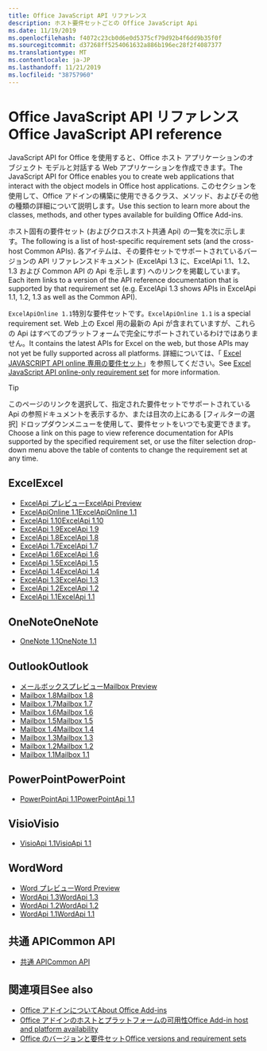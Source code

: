 ```yaml
---
title: Office JavaScript API リファレンス
description: ホスト要件セットごとの Office JavaScript Api
ms.date: 11/19/2019
ms.openlocfilehash: f4072c23cb0d6e0d5375cf79d92b4f6dd9b35f0f
ms.sourcegitcommit: d37268ff5254061632a886b196ec28f2f4087377
ms.translationtype: MT
ms.contentlocale: ja-JP
ms.lasthandoff: 11/21/2019
ms.locfileid: "38757960"
---
```

# <a name="office-javascript-api-reference"></a><span data-ttu-id="11895-103">Office JavaScript API リファレンス</span><span class="sxs-lookup"><span data-stu-id="11895-103">Office JavaScript API reference</span></span>

<span data-ttu-id="11895-104">JavaScript API for Office を使用すると、Office ホスト アプリケーションのオブジェクト モデルと対話する Web アプリケーションを作成できます。</span><span class="sxs-lookup"><span data-stu-id="11895-104">The JavaScript API for Office enables you to create web applications that interact with the object models in Office host applications.</span></span> <span data-ttu-id="11895-105">このセクションを使用して、Office アドインの構築に使用できるクラス、メソッド、およびその他の種類の詳細について説明します。</span><span class="sxs-lookup"><span data-stu-id="11895-105">Use this section to learn more about the classes, methods, and other types available for building Office Add-ins.</span></span>

<span data-ttu-id="11895-106">ホスト固有の要件セット (およびクロスホスト共通 Api) の一覧を次に示します。</span><span class="sxs-lookup"><span data-stu-id="11895-106">The following is a list of host-specific requirement sets (and the cross-host Common APIs).</span></span> <span data-ttu-id="11895-107">各アイテムは、その要件セットでサポートされているバージョンの API リファレンスドキュメント (ExcelApi 1.3 に、ExcelApi 1.1、1.2、1.3 および Common API の Api を示します) へのリンクを掲載しています。</span><span class="sxs-lookup"><span data-stu-id="11895-107">Each item links to a version of the API reference documentation that is supported by that requirement set (e.g. ExcelApi 1.3 shows APIs in ExcelApi 1.1, 1.2, 1.3 as well as the Common API).</span></span>

<span data-ttu-id="11895-108">`ExcelApiOnline 1.1`特別な要件セットです。</span><span class="sxs-lookup"><span data-stu-id="11895-108">`ExcelApiOnline 1.1` is a special requirement set.</span></span> <span data-ttu-id="11895-109">Web 上の Excel 用の最新の Api が含まれていますが、これらの Api はすべてのプラットフォームで完全にサポートされているわけではありません。</span><span class="sxs-lookup"><span data-stu-id="11895-109">It contains the latest APIs for Excel on the web, but those APIs may not yet be fully supported across all platforms.</span></span> <span data-ttu-id="11895-110">詳細については、「 [Excel JAVASCRIPT API online 専用の要件セット](/office/dev/add-ins/reference/requirement-sets/excel-api-online-requirement-set)」を参照してください。</span><span class="sxs-lookup"><span data-stu-id="11895-110">See [Excel JavaScript API online-only requirement set](/office/dev/add-ins/reference/requirement-sets/excel-api-online-requirement-set) for more information.</span></span>

> [!TIP]
> <span data-ttu-id="11895-111">このページのリンクを選択して、指定された要件セットでサポートされている Api の参照ドキュメントを表示するか、または目次の上にある [フィルターの選択] ドロップダウンメニューを使用して、要件セットをいつでも変更できます。</span><span class="sxs-lookup"><span data-stu-id="11895-111">Choose a link on this page to view reference documentation for APIs supported by the specified requirement set, or use the filter selection drop-down menu above the table of contents to change the requirement set at any time.</span></span>

## <a name="excel"></a><span data-ttu-id="11895-112">Excel</span><span class="sxs-lookup"><span data-stu-id="11895-112">Excel</span></span>

- [<span data-ttu-id="11895-113">ExcelApi プレビュー</span><span class="sxs-lookup"><span data-stu-id="11895-113">ExcelApi Preview</span></span>](/javascript/api/excel?view=excel-js-preview)
- [<span data-ttu-id="11895-114">ExcelApiOnline 1.1</span><span class="sxs-lookup"><span data-stu-id="11895-114">ExcelApiOnline 1.1</span></span>](/javascript/api/excel?view=excel-js-online)
- [<span data-ttu-id="11895-115">ExcelApi 1.10</span><span class="sxs-lookup"><span data-stu-id="11895-115">ExcelApi 1.10</span></span>](/javascript/api/excel?view=excel-js-1.10)
- [<span data-ttu-id="11895-116">ExcelApi 1.9</span><span class="sxs-lookup"><span data-stu-id="11895-116">ExcelApi 1.9</span></span>](/javascript/api/excel?view=excel-js-1.9)
- [<span data-ttu-id="11895-117">ExcelApi 1.8</span><span class="sxs-lookup"><span data-stu-id="11895-117">ExcelApi 1.8</span></span>](/javascript/api/excel?view=excel-js-1.8)
- [<span data-ttu-id="11895-118">ExcelApi 1.7</span><span class="sxs-lookup"><span data-stu-id="11895-118">ExcelApi 1.7</span></span>](/javascript/api/excel?view=excel-js-1.7)
- [<span data-ttu-id="11895-119">ExcelApi 1.6</span><span class="sxs-lookup"><span data-stu-id="11895-119">ExcelApi 1.6</span></span>](/javascript/api/excel?view=excel-js-1.6)
- [<span data-ttu-id="11895-120">ExcelApi 1.5</span><span class="sxs-lookup"><span data-stu-id="11895-120">ExcelApi 1.5</span></span>](/javascript/api/excel?view=excel-js-1.5)
- [<span data-ttu-id="11895-121">ExcelApi 1.4</span><span class="sxs-lookup"><span data-stu-id="11895-121">ExcelApi 1.4</span></span>](/javascript/api/excel?view=excel-js-1.4)
- [<span data-ttu-id="11895-122">ExcelApi 1.3</span><span class="sxs-lookup"><span data-stu-id="11895-122">ExcelApi 1.3</span></span>](/javascript/api/excel?view=excel-js-1.3)
- [<span data-ttu-id="11895-123">ExcelApi 1.2</span><span class="sxs-lookup"><span data-stu-id="11895-123">ExcelApi 1.2</span></span>](/javascript/api/excel?view=excel-js-1.2)
- [<span data-ttu-id="11895-124">ExcelApi 1.1</span><span class="sxs-lookup"><span data-stu-id="11895-124">ExcelApi 1.1</span></span>](/javascript/api/excel?view=excel-js-1.1)

## <a name="onenote"></a><span data-ttu-id="11895-125">OneNote</span><span class="sxs-lookup"><span data-stu-id="11895-125">OneNote</span></span>

- [<span data-ttu-id="11895-126">OneNote 1.1</span><span class="sxs-lookup"><span data-stu-id="11895-126">OneNote 1.1</span></span>](/javascript/api/onenote?view=onenote-js-1.1)

## <a name="outlook"></a><span data-ttu-id="11895-127">Outlook</span><span class="sxs-lookup"><span data-stu-id="11895-127">Outlook</span></span>

- [<span data-ttu-id="11895-128">メールボックスプレビュー</span><span class="sxs-lookup"><span data-stu-id="11895-128">Mailbox Preview</span></span>](/javascript/api/outlook?view=outlook-js-preview)
- [<span data-ttu-id="11895-129">Mailbox 1.8</span><span class="sxs-lookup"><span data-stu-id="11895-129">Mailbox 1.8</span></span>](/javascript/api/outlook?view=outlook-js-1.8)
- [<span data-ttu-id="11895-130">Mailbox 1.7</span><span class="sxs-lookup"><span data-stu-id="11895-130">Mailbox 1.7</span></span>](/javascript/api/outlook?view=outlook-js-1.7)
- [<span data-ttu-id="11895-131">Mailbox 1.6</span><span class="sxs-lookup"><span data-stu-id="11895-131">Mailbox 1.6</span></span>](/javascript/api/outlook?view=outlook-js-1.6)
- [<span data-ttu-id="11895-132">Mailbox 1.5</span><span class="sxs-lookup"><span data-stu-id="11895-132">Mailbox 1.5</span></span>](/javascript/api/outlook?view=outlook-js-1.5)
- [<span data-ttu-id="11895-133">Mailbox 1.4</span><span class="sxs-lookup"><span data-stu-id="11895-133">Mailbox 1.4</span></span>](/javascript/api/outlook?view=outlook-js-1.4)
- [<span data-ttu-id="11895-134">Mailbox 1.3</span><span class="sxs-lookup"><span data-stu-id="11895-134">Mailbox 1.3</span></span>](/javascript/api/outlook?view=outlook-js-1.3)
- [<span data-ttu-id="11895-135">Mailbox 1.2</span><span class="sxs-lookup"><span data-stu-id="11895-135">Mailbox 1.2</span></span>](/javascript/api/outlook?view=outlook-js-1.2)
- [<span data-ttu-id="11895-136">Mailbox 1.1</span><span class="sxs-lookup"><span data-stu-id="11895-136">Mailbox 1.1</span></span>](/javascript/api/outlook?view=outlook-js-1.1)

## <a name="powerpoint"></a><span data-ttu-id="11895-137">PowerPoint</span><span class="sxs-lookup"><span data-stu-id="11895-137">PowerPoint</span></span>

- [<span data-ttu-id="11895-138">PowerPointApi 1.1</span><span class="sxs-lookup"><span data-stu-id="11895-138">PowerPointApi 1.1</span></span>](/javascript/api/powerpoint?view=powerpoint-js-1.1)

## <a name="visio"></a><span data-ttu-id="11895-139">Visio</span><span class="sxs-lookup"><span data-stu-id="11895-139">Visio</span></span>

- [<span data-ttu-id="11895-140">VisioApi 1.1</span><span class="sxs-lookup"><span data-stu-id="11895-140">VisioApi 1.1</span></span>](/javascript/api/visio?view=visio-js-1.1)

## <a name="word"></a><span data-ttu-id="11895-141">Word</span><span class="sxs-lookup"><span data-stu-id="11895-141">Word</span></span>

- [<span data-ttu-id="11895-142">Word プレビュー</span><span class="sxs-lookup"><span data-stu-id="11895-142">Word Preview</span></span>](/javascript/api/word?view=word-js-preview)
- [<span data-ttu-id="11895-143">WordApi 1.3</span><span class="sxs-lookup"><span data-stu-id="11895-143">WordApi 1.3</span></span>](/javascript/api/word?view=word-js-1.3)
- [<span data-ttu-id="11895-144">WordApi 1.2</span><span class="sxs-lookup"><span data-stu-id="11895-144">WordApi 1.2</span></span>](/javascript/api/word?view=word-js-1.2)
- [<span data-ttu-id="11895-145">WordApi 1.1</span><span class="sxs-lookup"><span data-stu-id="11895-145">WordApi 1.1</span></span>](/javascript/api/word?view=word-js-1.1)

## <a name="common-api"></a><span data-ttu-id="11895-146">共通 API</span><span class="sxs-lookup"><span data-stu-id="11895-146">Common API</span></span>

- [<span data-ttu-id="11895-147">共通 API</span><span class="sxs-lookup"><span data-stu-id="11895-147">Common API</span></span>](/javascript/api/office?view=common-js)

## <a name="see-also"></a><span data-ttu-id="11895-148">関連項目</span><span class="sxs-lookup"><span data-stu-id="11895-148">See also</span></span>

- [<span data-ttu-id="11895-149">Office アドインについて</span><span class="sxs-lookup"><span data-stu-id="11895-149">About Office Add-ins</span></span>](/office/dev/add-ins/overview)
- [<span data-ttu-id="11895-150">Office アドインのホストとプラットフォームの可用性</span><span class="sxs-lookup"><span data-stu-id="11895-150">Office Add-in host and platform availability</span></span>](/office/dev/add-ins/overview/office-add-in-availability)
- [<span data-ttu-id="11895-151">Office のバージョンと要件セット</span><span class="sxs-lookup"><span data-stu-id="11895-151">Office versions and requirement sets</span></span>](/office/dev/add-ins/develop/office-versions-and-requirement-sets)

